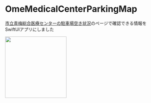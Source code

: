 # OmeMedicalCenterParkingMap
[市立青梅総合医療センターの駐車場空き状況](https://mghp.ome.tokyo.jp/access#parking-now)のページで確認できる情報をSwiftUIアプリにしました

<img src="https://github.com/user-attachments/assets/5f994a6f-0eb6-494f-b51c-955beaeace51" width=200>
